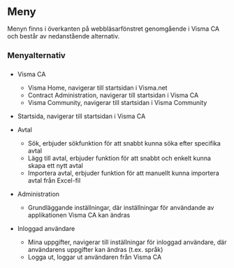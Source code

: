 <style> 
h1 { font-size:24px; } 
h2 { font-size:22px; } 
h3 { font-size:20px; } 
h4 { font-size:18px; } 
h5 { font-size:16px; }  
table th { font-size:14px !important; text-align:left !important; }
table td { font-size:14px !important; text-align:left !important; }
</style>

# Meny

Menyn finns i överkanten på webbläsarfönstret genomgående i Visma CA och består av nedanstående alternativ.

#### Menyalternativ
* Visma CA
  * Visma Home, navigerar till startsidan i Visma.net
  * Contract Administration, navigerar till startsidan i Visma CA
  * Visma Community, navigerar till startsidan i Visma Community

* Startsida, navigerar till startsidan i Visma CA

* Avtal
  * Sök, erbjuder sökfunktion för att snabbt kunna söka efter specifika avtal
  * Lägg till avtal, erbjuder funktion för att snabbt och enkelt kunna skapa ett nytt avtal
  * Importera avtal, erbjuder funktion för att manuellt kunna importera avtal från Excel-fil

* Administration
  * Grundläggande inställningar, där inställningar för användande av applikationen Visma CA kan ändras

* Inloggad användare
  * Mina uppgifter, navigerar till inställningar för inloggad användare, där användarens uppgifter kan ändras (t.ex. språk)
  * Logga ut, loggar ut användaren från Visma CA






